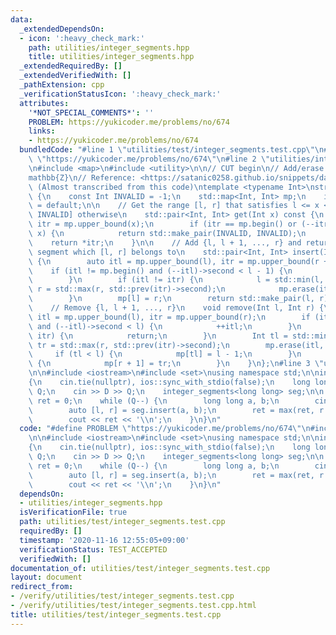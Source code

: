 ```yaml
---
data:
  _extendedDependsOn:
  - icon: ':heavy_check_mark:'
    path: utilities/integer_segments.hpp
    title: utilities/integer_segments.hpp
  _extendedRequiredBy: []
  _extendedVerifiedWith: []
  _pathExtension: cpp
  _verificationStatusIcon: ':heavy_check_mark:'
  attributes:
    '*NOT_SPECIAL_COMMENTS*': ''
    PROBLEM: https://yukicoder.me/problems/no/674
    links:
    - https://yukicoder.me/problems/no/674
  bundledCode: "#line 1 \"utilities/test/integer_segments.test.cpp\"\n#define PROBLEM\
    \ \"https://yukicoder.me/problems/no/674\"\n#line 2 \"utilities/integer_segments.hpp\"\
    \n#include <map>\n#include <utility>\n\n// CUT begin\n// Add/erase ranges on \\\
    mathbb{Z}\n// Reference: <https://satanic0258.github.io/snippets/data-structure/SegmentMap.html>\
    \ (Almost transcribed from this code)\ntemplate <typename Int>\nstruct integer_segments\
    \ {\n    const Int INVALID = -1;\n    std::map<Int, Int> mp;\n    integer_segments()\
    \ = default;\n\n    // Get the range [l, r] that satisfies l <= x <= r, or [INVALID,\
    \ INVALID] otherwise\n    std::pair<Int, Int> get(Int x) const {\n        auto\
    \ itr = mp.upper_bound(x);\n        if (itr == mp.begin() or (--itr)->second <\
    \ x) {\n            return std::make_pair(INVALID, INVALID);\n        }\n    \
    \    return *itr;\n    }\n\n    // Add {l, l + 1, ..., r} and return the merged\
    \ segment which [l, r] belongs to\n    std::pair<Int, Int> insert(Int l, Int r)\
    \ {\n        auto itl = mp.upper_bound(l), itr = mp.upper_bound(r + 1);\n    \
    \    if (itl != mp.begin() and (--itl)->second < l - 1) {\n            ++itl;\n\
    \        }\n        if (itl != itr) {\n            l = std::min(l, itl->first),\
    \ r = std::max(r, std::prev(itr)->second);\n            mp.erase(itl, itr);\n\
    \        }\n        mp[l] = r;\n        return std::make_pair(l, r);\n    }\n\n\
    \    // Remove {l, l + 1, ..., r}\n    void remove(Int l, Int r) {\n        auto\
    \ itl = mp.upper_bound(l), itr = mp.upper_bound(r);\n        if (itl != mp.begin()\
    \ and (--itl)->second < l) {\n            ++itl;\n        }\n        if (itl ==\
    \ itr) {\n            return;\n        }\n        Int tl = std::min(l, itl->first),\
    \ tr = std::max(r, std::prev(itr)->second);\n        mp.erase(itl, itr);\n   \
    \     if (tl < l) {\n            mp[tl] = l - 1;\n        }\n        if (r < tr)\
    \ {\n            mp[r + 1] = tr;\n        }\n    }\n};\n#line 3 \"utilities/test/integer_segments.test.cpp\"\
    \n\n#include <iostream>\n#include <set>\nusing namespace std;\n\nint main()\n\
    {\n    cin.tie(nullptr), ios::sync_with_stdio(false);\n    long long D;\n    int\
    \ Q;\n    cin >> D >> Q;\n    integer_segments<long long> seg;\n\n    long long\
    \ ret = 0;\n    while (Q--) {\n        long long a, b;\n        cin >> a >> b;\n\
    \        auto [l, r] = seg.insert(a, b);\n        ret = max(ret, r - l + 1);\n\
    \        cout << ret << '\\n';\n    }\n}\n"
  code: "#define PROBLEM \"https://yukicoder.me/problems/no/674\"\n#include \"utilities/integer_segments.hpp\"\
    \n\n#include <iostream>\n#include <set>\nusing namespace std;\n\nint main()\n\
    {\n    cin.tie(nullptr), ios::sync_with_stdio(false);\n    long long D;\n    int\
    \ Q;\n    cin >> D >> Q;\n    integer_segments<long long> seg;\n\n    long long\
    \ ret = 0;\n    while (Q--) {\n        long long a, b;\n        cin >> a >> b;\n\
    \        auto [l, r] = seg.insert(a, b);\n        ret = max(ret, r - l + 1);\n\
    \        cout << ret << '\\n';\n    }\n}\n"
  dependsOn:
  - utilities/integer_segments.hpp
  isVerificationFile: true
  path: utilities/test/integer_segments.test.cpp
  requiredBy: []
  timestamp: '2020-11-16 12:55:05+09:00'
  verificationStatus: TEST_ACCEPTED
  verifiedWith: []
documentation_of: utilities/test/integer_segments.test.cpp
layout: document
redirect_from:
- /verify/utilities/test/integer_segments.test.cpp
- /verify/utilities/test/integer_segments.test.cpp.html
title: utilities/test/integer_segments.test.cpp
---
```

